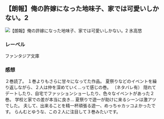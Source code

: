 ## 【朗報】俺の許嫁になった地味子、家では可愛いしかない。2
![【朗報】俺の許嫁になった地味子、家では可愛いしかない。2](https://i.imgur.com/gHjFI7A.png)
氷高悠
### レーベル
ファンタジア文庫
### 感想
２巻読了。
１巻よりもさらに甘々になってた作品。
夏祭りなどのイベントを繰り返しながら、２人は仲を深めていく…って感じの巻。
（ネタバレ有）
隠れてデートしたり、自宅でファッションショーしたり、色々なイベントがあった２巻。
学校と家での差が本当に良き…
夏祭りで遊一が助けに来るシーンは激アツでした。
夫して、出来ることを精一杯頑張る遊一、めっちゃカッコよかったです。
らんむとゆうな、この２人に注目して３巻みたいです。